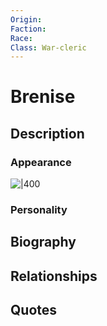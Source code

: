 ```yaml
---
Origin: 
Faction: 
Race: 
Class: War-cleric
---
```

# Brenise
## Description

### Appearance
![|400](https://lh7-us.googleusercontent.com/2z-c1QlIn5EBYuAYg5aRXNKCwXStte8pYNvGmHjAyxoBE8zy94668BnYrcnw6u1Gn0e3wnJhgPOp10yWPCJ6OmB71pMoqThSlessMoupmZQs0Dzer88_74tHF16nCqLW0sUZEynjNeneGt1UUdHjZ9U)
### Personality
## Biography
## Relationships

## Quotes